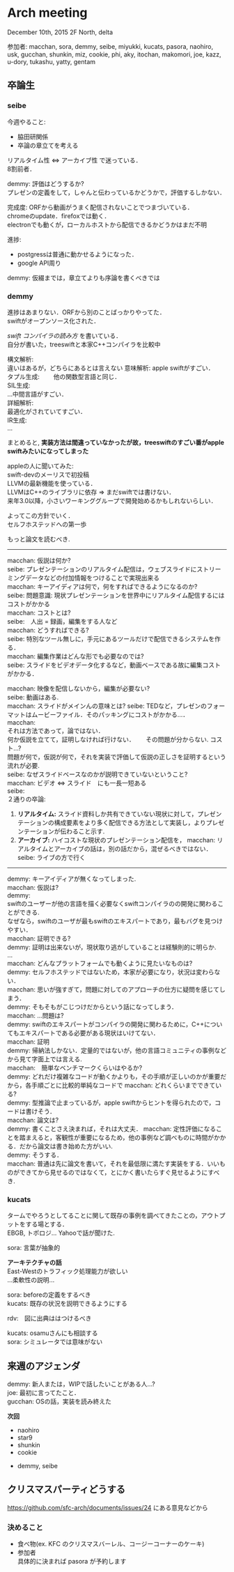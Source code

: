 # Arch meeting
December 10th, 2015
2F North, delta

参加者: macchan, sora, demmy, seibe, miyukki, kucats, pasora, naohiro, usk, gucchan, shunkin, miz, cookie, phi, aky, itochan, makomori, joe, kazz, u-dory, tukashu, yatty, gentam  

## 卒論生

### seibe

今週やること:  
- 脇田研関係  
- 卒論の章立てを考える

リアルタイム性 <=> アーカイブ性 で迷っている．  
8割前者．

demmy: 評価はどうするか?  
    プレゼンの定義をして，しゃんと伝わっているかどうかで，評価するしかない．

完成度: ORFから動画がうまく配信されないことでつまづいている．  
    chromeのupdate．firefoxでは動く．  
    electronでも動くが，ローカルホストから配信できるかどうかはまだ不明

進捗:  
- postgressは普通に動かせるようになった．  
- google API周り

demmy: 仮綴までは，章立てよりも序論を書くべきでは  


### demmy

進捗はあまりない．ORFから別のことばっかりやってた．  
swiftがオープンソース化された．  

_swift コンパイラの読み方_ を書いている．  
自分が書いた，treeswiftと本家C++コンパイラを比較中  

構文解析:  
    違いはあるが，どちらにあるとは言えない
意味解析:
    apple swiftがすごい．  
タプル生成:　　
    他の関数型言語と同じ．  
SIL生成:  
    ...中間言語がすごい．  
詳細解析:  
    最適化がされていてすごい．  
IR生成:  
    ...  

まとめると, __実装方法は間違っていなかったが故，treeswiftのすごい番がapple swiftみたいになってしまった__

appleの人に聞いてみた:  
    swift-devのメーリスで初投稿  
        LLVMの最新機能を使っている．  
        LLVMはC++のライブラリに依存 => まだswiftでは書けない．  
        来年3.0以降，小さいワーキンググループで開発始めるかもしれないらしい．  

よってこの方針でいく．  
セルフホステッドへの第一歩    

もっと論文を読むべき.

- - -  

macchan: 仮説は何か?  
seibe: プレゼンテーションのリアルタイム配信は，ウェブスライドにストリーミングデータなどの付加情報をつけることで実現出来る  
macchan: キーアイディアは何で，何をすればできるようになるのか?  
seibe: 問題意識: 現状プレゼンテーションを世界中にリアルタイム配信するにはコストがかかる  
macchan: コストとは?  
seibe:　人出 = 録画，編集をする人など  
macchan: どうすればできる?  
seibe: 特別なツール無しに，手元にあるツールだけで配信できるシステムを作る．  
macchan: 編集作業はどんな形でも必要なのでは?  
seibe: スライドをビデオデータ化するなど，動画ベースである故に編集コストがかかる．  

macchan: 映像を配信しないから，編集が必要ない?  
seibe: 動画はある.  
macchan: スライドがメインんの意味とは?
seibe: TEDなど，プレゼンのフォーマットはムービーファイル．そのパッキングにコストがかかる...．  
macchan:  
    それは方法であって，論ではない．  
    何か仮説を立てて，証明しなければ行けない．　　
    その問題が分からない.  コスト...?  
    問題が何で，仮説が何で，それを実装で評価して仮説の正しさを証明するという流れが必要.  
seibe: なぜスライドベースなのかが説明できていないということ?   
macchan: ビデオ <=> スライド　にも一長一短ある  
seibe:  
２通りの卒論:  
1. __リアルタイム:__ スライド資料しか共有できていない現状に対して，プレゼンテーションの構成要素をより多く配信できる方法として実装し，よりプレゼンテーションが伝わること示す.　
2. __アーカイブ:__ ハイコストな現状のプレゼンテーション配信を，
macchan: リアルタイムとアーカイブの話は，別の話だから，混ぜるべきではない．  
seibe: ライブの方で行く  

- - -  

demmy: キーアイディアが無くなってしまった.  
macchan: 仮説は?  
demmy:  
    swiftのユーザーが他の言語を描く必要なくswiftコンパイラのの開発に関わることができる.  
    なぜなら，swiftのユーザが最もswiftのエキスパートであり，最もバグを見つけやすい．  
macchan: 証明できる?  
demmy: 証明は出来ないが，現状取り逃がしていることは経験則的に明らか.  
...  
macchan: どんなプラットフォームでも動くように見たいなものは?  
demmy: セルフホステッドではないため，本家が必要になり，状況は変わらない．  
macchan: 思いが強すぎて，問題に対してのアプローチの仕方に疑問を感じてしまう．  
demmy: そもそもがこじつけだからという話になってしまう．  
macchan: ...問題は?  
demmy: swiftのエキスパートがコンパイラの開発に関わるために，C++についてもエキスパートである必要がある現状はいけてない．  
macchan: 証明  
demmy: 帰納法しかない．定量的ではないが，他の言語コミュニティの事例などから見て字面上では言える.  
macchan:　簡単なベンチマークくらいはやるか?  
demmy: どれだけ複雑なコードが動くかよりも，その手順が正しいのかが重要だから，各手順ごとに比較的単純なコードで
macchan: どれくらいまでできている?  
demmy: 型推論で止まっているが，apple swiftからヒントを得られたので，コードは書けそう．  
macchan: 論文は?  
demmy: 書くことさえ決まれば，それは大丈夫．
macchan: 定性評価になることを踏まえると，客観性が重要になるため，他の事例など調べものに時間がかかる．だから論文は書き始めた方がいい.  
demmy:  そうする．  
macchan: 普通は先に論文を書いて，それを最低限に満たす実装をする．いいものができてから見せるのではなくて，とにかく書いたらすぐ見せるようにすべき.  


### kucats  

タームでやろうとしてることに関して既存の事例を調べてきたことの，アウトプットをする場とする．  
EBGB, トポロジ...
Yahooで話が聞けた.  

sora: 言葉が抽象的  

__アーキテクチャの話__  
East-Westのトラフィック処理能力が欲しい  
...柔軟性の説明...  

sora: beforeの定義をするべき  
kucats: 既存の状況を説明できるようにする  

rdv:　図に出典ははつけるべき  

kucats: osamuさんにも相談する  
sora: シミュレータでは意味がない  


## 来週のアジェンダ  

demmy: 新人または，WIPで話したいことがある人...?  
joe: 最初に言ってたこと．  
gucchan: OSの話，実装を読み終えた  

__次回__
- naohiro
- star9
- shunkin
- cookie
+ demmy, seibe

## クリスマスパーティどうする
https://github.com/sfc-arch/documents/issues/24 にある意見などから
### 決めること
* 食べ物(ex. KFC のクリスマスバーレル、コージーコーナーのケーキ)
* 参加者  
具体的に決まれば pasora が予約します
